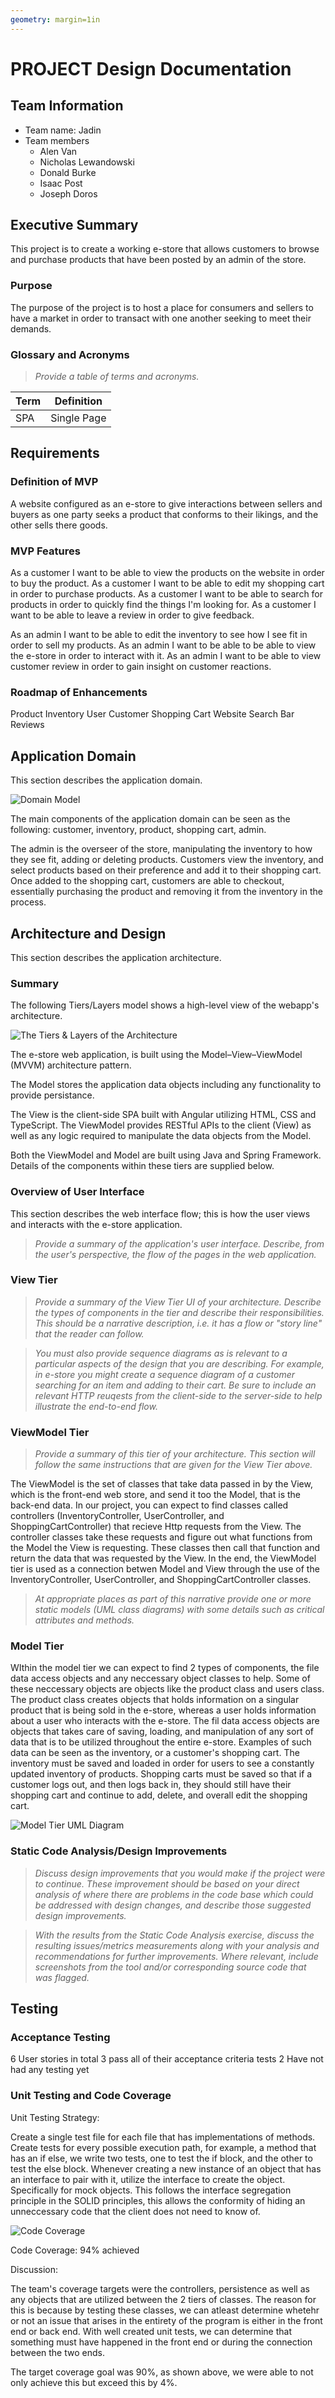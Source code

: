 ```yaml
---
geometry: margin=1in
---
```

# PROJECT Design Documentation

## Team Information
* Team name: Jadin
* Team members
  * Alen Van  
  * Nicholas Lewandowski
  * Donald Burke
  * Isaac Post
  * Joseph Doros

## Executive Summary

This project is to create a working e-store that allows customers to browse and purchase products that have been posted by an admin of the store.

### Purpose

The purpose of the project is to host a place for consumers and sellers to have a market in order to transact with one another seeking to meet their demands.

### Glossary and Acronyms
> _Provide a table of terms and acronyms._

| Term | Definition |
|------|------------|
| SPA | Single Page |


## Requirements


### Definition of MVP

A website configured as an e-store to give interactions between sellers and buyers as one party seeks a product that conforms to their likings, and the other sells there goods.

### MVP Features
As a customer I want to be able to view the products on the website in order to buy the product.
As a customer I want to be able to edit my shopping cart in order to purchase products.
As a customer I want to be able to search for products in order to quickly find the things I'm looking for.
As a customer I want to be able to leave a review in order to give feedback.

As an admin I want to be able to edit the inventory to see how I see fit in order to sell my products.
As an admin I want to be able to be able to view the e-store in order to interact with it.
As an admin I want to be able to view customer review in order to gain insight on customer reactions.

### Roadmap of Enhancements
Product
Inventory
User
Customer
Shopping Cart
Website
Search Bar
Reviews

## Application Domain

This section describes the application domain.

![Domain Model](Domain_Analysis_jadin.png)

The main components of the application domain can be seen as the following:
customer, inventory, product, shopping cart, admin.

The admin is the overseer of the store, manipulating the inventory to how they see fit, adding or deleting products.
Customers view the inventory, and select products based on their preference and add it to their shopping cart.
Once added to the shopping cart, customers are able to checkout, essentially purchasing the product and removing it from the inventory in the process.


## Architecture and Design

This section describes the application architecture.

### Summary

The following Tiers/Layers model shows a high-level view of the webapp's architecture.

![The Tiers & Layers of the Architecture](architecture-tiers-and-layers.png)

The e-store web application, is built using the Model–View–ViewModel (MVVM) architecture pattern. 

The Model stores the application data objects including any functionality to provide persistance. 

The View is the client-side SPA built with Angular utilizing HTML, CSS and TypeScript. The ViewModel provides RESTful APIs to the client (View) as well as any logic required to manipulate the data objects from the Model.

Both the ViewModel and Model are built using Java and Spring Framework. Details of the components within these tiers are supplied below.


### Overview of User Interface

This section describes the web interface flow; this is how the user views and interacts
with the e-store application.

> _Provide a summary of the application's user interface.  Describe, from
> the user's perspective, the flow of the pages in the web application._


### View Tier
> _Provide a summary of the View Tier UI of your architecture.
> Describe the types of components in the tier and describe their
> responsibilities.  This should be a narrative description, i.e. it has
> a flow or "story line" that the reader can follow._

> _You must also provide sequence diagrams as is relevant to a particular aspects 
> of the design that you are describing.  For example, in e-store you might create a 
> sequence diagram of a customer searching for an item and adding to their cart. 
> Be sure to include an relevant HTTP reuqests from the client-side to the server-side 
> to help illustrate the end-to-end flow._


### ViewModel Tier
> _Provide a summary of this tier of your architecture. This
> section will follow the same instructions that are given for the View
> Tier above._

The ViewModel is the set of classes that take data passed in by the View, which is the front-end web store, and send it too the Model, that is the back-end data. In our project, you can expect to find classes called controllers (InventoryController, UserController, and ShoppingCartController) that recieve Http requests from the View. The controller classes take these requests and figure out what functions from the Model the View is requesting. These classes then call that function and return the data that was requested by the View. In the end, the ViewModel tier is used as a connection betwen Model and View through the use of the InventoryController, UserController, and ShoppingCartController classes.

> _At appropriate places as part of this narrative provide one or more
> static models (UML class diagrams) with some details such as critical attributes and methods._


### Model Tier

WIthin the model tier we can expect to find 2 types of components, the file data access objects and any neccessary object classes to help. Some of these neccessary objects are objects like the product class and users class. The product class creates objects that holds information on a singular product that is being sold in the e-store, whereas a user holds information about a user who interacts with the e-store. The fil data access objects are objects that takes care of saving, loading, and manipulation of any sort of data that is to be utilized throughout the entire e-store. Examples of such data can be seen as the inventory, or a customer's shopping cart. The inventory must be saved and loaded in order for users to see a constantly updated inventory of products. Shopping carts must be saved so that if a customer logs out, and then logs back in, they should still have their shopping cart and continue to add, delete, and overall edit the shopping cart.

![Model Tier UML Diagram](Model_UML_Diagram_jadin.png)

### Static Code Analysis/Design Improvements
> _Discuss design improvements that you would make if the project were
> to continue. These improvement should be based on your direct
> analysis of where there are problems in the code base which could be
> addressed with design changes, and describe those suggested design
> improvements._

> _With the results from the Static Code Analysis exercise, 
> discuss the resulting issues/metrics measurements along with your analysis
> and recommendations for further improvements. Where relevant, include 
> screenshots from the tool and/or corresponding source code that was flagged._

## Testing

### Acceptance Testing

6 User stories in total
3 pass all of their acceptance criteria tests
2 Have not had any testing yet

### Unit Testing and Code Coverage

Unit Testing Strategy: 

Create a single test file for each file that has implementations of methods.
Create tests for every possible execution path, for example, a method that has an if else, we write two tests,
one to test the if block, and the other to test the else block.
Whenever creating a new instance of an object that has an interface to pair with it, utilize the interface to create the object. Specifically for mock objects. This follows the interface segregation principle in the SOLID principles, this allows the conformity of hiding an unneccessary code that the client does not need to know of.

![Code Coverage](Code_Coverage_jadin.png)

Code Coverage: 94% achieved

Discussion:

The team's coverage targets were the controllers, persistence as well as any objects that are utilized between the 2 tiers of classes. The reason for this is because by testing these classes, we can atleast determine whetehr or not an issue that arises in the entirety of the program is either in the front end or back end. With well created unit tests, we can determine that something must have happened in the front end or during the connection between the two ends.

The target coverage goal was 90%, as shown above, we were able to not only achieve this but exceed this by 4%.

